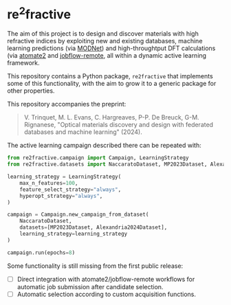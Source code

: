 # re<sup>2</sup>fractive

The aim of this project is to design and discover materials with high refractive indices by exploiting new and existing databases, machine learning predictions (via [MODNet](https://github.com/modl-uclouvain/modnet)) and high-throughtput DFT calculations (via [atomate2](https://github.com/materialsproject/atomate2) and [jobflow-remote](https://github.com/matgenix/jobflow-remote), all within a dynamic active learning framework.

This repository contains a Python package, `re2fractive` that implements some of
this functionality, with the aim to grow it to a generic package for other
properties.

This repository accompanies the preprint:

> V. Trinquet, M. L. Evans, C. Hargreaves, P-P. De Breuck, G-M. Rignanese, "Optical materials discovery and design with federated databases and machine learning" (2024).

The active learning campaign described there can be repeated with:

```python
from re2fractive.campaign import Campaign, LearningStrategy
from re2fractive.datasets import NaccaratoDataset, MP2023Dataset, Alexandria2024Dataset

learning_strategy = LearningStrategy(
    max_n_features=100,
    feature_select_strategy="always",
    hyperopt_strategy="always",
)

campaign = Campaign.new_campaign_from_dataset(
    NaccaratoDataset,
    datasets=[MP2023Dataset, Alexandria2024Dataset],
    learning_strategy=learning_strategy
)

campaign.run(epochs=8)
```

Some functionality is still missing from the first public release:

- [ ] Direct integration with atomate2/jobflow-remote workflows for automatic
  job submission after candidate selection.
- [ ] Automatic selection according to custom acquisition functions.

![[](img/flow.svg)](img/flow.svg)
